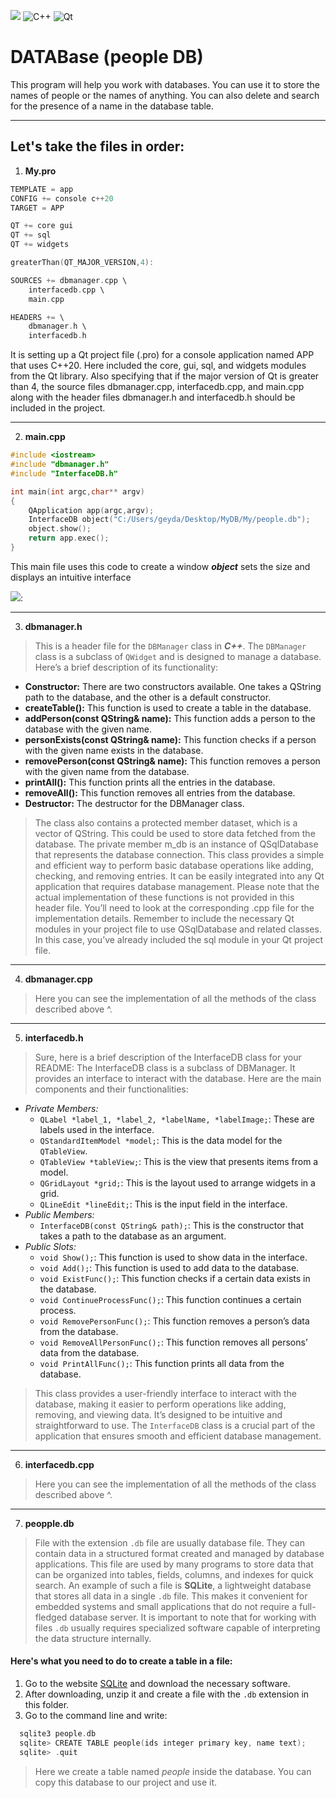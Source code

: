 
![](https://img.shields.io/badge/9randeza-%F000000.svg?style=for-the-badge&logoColor=white)
![C++](https://img.shields.io/badge/c++-%2300599C.svg?style=for-the-badge&logo=c%2B%2B&logoColor=white)
![Qt](https://img.shields.io/badge/Qt-%23217346.svg?style=for-the-badge&logo=Qt&logoColor=white)


# DATABase (people DB)
This program will help you work with databases. You can use it to store the names of people or the names of anything. You can also delete and search for the presence of a name in the database table.
____

## Let's take the files in order:
1. **My.pro** 

```cpp
TEMPLATE = app
CONFIG += console c++20
TARGET = APP

QT += core gui
QT += sql
QT += widgets

greaterThan(QT_MAJOR_VERSION,4):

SOURCES += dbmanager.cpp \
    interfacedb.cpp \
    main.cpp

HEADERS += \
    dbmanager.h \
    interfacedb.h
```
It is setting up a Qt project file (.pro) for a console application named APP that uses C++20. Here included the core, gui, sql, and widgets modules from the Qt library.
Also specifying that if the major version of Qt is greater than 4, the source files dbmanager.cpp, interfacedb.cpp, and main.cpp along with the header files dbmanager.h and interfacedb.h should be included in the project.
____
2. **main.cpp**
```cpp
#include <iostream>
#include "dbmanager.h"
#include "InterfaceDB.h"

int main(int argc,char** argv)
{
    QApplication app(argc,argv);
    InterfaceDB object("C:/Users/geyda/Desktop/MyDB/My/people.db");
    object.show();
    return app.exec();
}
```
This main file uses this code to create a window ***object*** sets the size and displays an intuitive interface

 ![](https://i.postimg.cc/bvS0j7m5/photo-2024-05-03-21-54-11.jpg):
____
3. **dbmanager.h**
> This is a header file for the `DBManager` class in ***C++***. The `DBManager` class is a subclass of `QWidget` and is designed to manage a database. Here’s a brief description of its functionality:
+ **Constructor:** There are two constructors available. One takes a QString path to the database, and the other is a default constructor.
+ **createTable():** This function is used to create a table in the database.
+ **addPerson(const QString& name):** This function adds a person to the database with the given name.
+ **personExists(const QString& name):** This function checks if a person with the given name exists in the database.
+ **removePerson(const QString& name):** This function removes a person with the given name from the database.
+ **printAll():** This function prints all the entries in the database.
+ **removeAll():** This function removes all entries from the database.
+ **Destructor:** The destructor for the DBManager class.
> The class also contains a protected member dataset, which is a vector of QString. This could be used to store data fetched from the database.
   The private member m_db is an instance of QSqlDatabase that represents the database connection.
   This class provides a simple and efficient way to perform basic database operations like adding, checking, and removing entries.
   It can be easily integrated into any Qt application that requires database management. Please note that the actual implementation of these functions is not provided in this header file.
   You’ll need to look at the corresponding .cpp file for the implementation details. 
  Remember to include the necessary Qt modules in your project file to use QSqlDatabase and related classes. In this case, you’ve already included the sql module in your Qt project file.
____
4. **dbmanager.cpp**
> Here you can see the implementation of all the methods of the class described above ^.
____
5.  **interfacedb.h**
>  Sure, here is a brief description of the InterfaceDB class for your README:
The InterfaceDB class is a subclass of DBManager. It provides an interface to interact with the database. Here are the main components and their functionalities:
+ *Private Members:*
  + `QLabel *label_1, *label_2, *labelName, *labelImage;`: These are labels used in the interface.
  + `QStandardItemModel *model;`: This is the data model for the `QTableView`.
  + `QTableView *tableView;`: This is the view that presents items from a model.
  +  `QGridLayout *grid;`: This is the layout used to arrange widgets in a grid.
  +  `QLineEdit *lineEdit;`: This is the input field in the interface.
+ *Public Members:*
  + `InterfaceDB(const QString& path);`: This is the constructor that takes a path to the database as an argument.
+ *Public Slots:*
  + `void Show();`: This function is used to show data in the interface.
  + `void Add();`: This function is used to add data to the database.
  + `void ExistFunc();`: This function checks if a certain data exists in the database.
  + `void ContinueProcessFunc();`: This function continues a certain process.
  + `void RemovePersonFunc();`: This function removes a person’s data from the database.
  + `void RemoveAllPersonFunc();`: This function removes all persons’ data from the database.
  + `void PrintAllFunc();`: This function prints all data from the database.
> This class provides a user-friendly interface to interact with the database, making it easier to perform operations like adding, removing, and viewing data.
 It’s designed to be intuitive and straightforward to use.
The `InterfaceDB` class is a crucial part of the application that ensures smooth and efficient database management.
____
6. **interfacedb.cpp**
> Here you can see the implementation of all the methods of the class described above ^.
____

7. **peopple.db**
 > File with the extension `.db` file are usually database file. They can contain data in a structured format created and managed by database applications.
  This file are used by many programs to store data that can be organized into tables, fields, columns, and indexes for quick search.
An example of such a file is **SQLite**, a lightweight database that stores all data in a single `.db` file.
This makes it convenient for embedded systems and small applications that do not require a full-fledged database server.
It is important to note that for working with files `.db` usually requires specialized software capable of interpreting the data structure internally.
#### Here's what you need to do to create a table in a file:
1. Go to the website [SQLite](https://www.sqlite.org/download.html) and download the necessary software.
2. After downloading, unzip it and create a file with the `.db` extension in this folder.
3. Go to the command line and write:
  ```cpp
    sqlite3 people.db
    sqlite> CREATE TABLE people(ids integer primary key, name text);
    sqlite> .quit
   ```
   > Here we create a table named *people* inside the database.
   You can copy this database to our project and use it.
